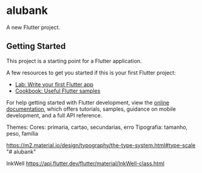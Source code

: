 # alubank

A new Flutter project.

## Getting Started

This project is a starting point for a Flutter application.

A few resources to get you started if this is your first Flutter project:

- [Lab: Write your first Flutter app](https://docs.flutter.dev/get-started/codelab)
- [Cookbook: Useful Flutter samples](https://docs.flutter.dev/cookbook)

For help getting started with Flutter development, view the
[online documentation](https://docs.flutter.dev/), which offers tutorials,
samples, guidance on mobile development, and a full API reference.

Themes: 
    Cores:      primaria, cartao, secundarias, erro
    Tipografia: tamanho, peso, família

https://m2.material.io/design/typography/the-type-system.html#type-scale
"# alubank" 

InkWell
https://api.flutter.dev/flutter/material/InkWell-class.html
